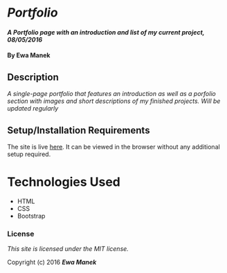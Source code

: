 # _Portfolio_

#### _A Portfolio page with an introduction and list of my current project, 08/05/2016_

#### By **Ewa Manek**

## Description

_A single-page portfolio that features an introduction as well as a porfolio section with images and short descriptions of my finished projects. Will be updated regularly_

## Setup/Installation Requirements

The site is live [here](http://ewajm.github.io/portfolio).
It can be viewed in the browser without any additional setup required.

# Technologies Used

* HTML
* CSS
* Bootstrap

### License

*This site is licensed under the MIT license.*

Copyright (c) 2016 **_Ewa Manek_**
